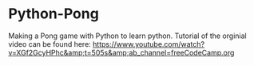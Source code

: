 # Python-Pong
Making a Pong game with Python to learn python. Tutorial of the orginial video can be found here: https://www.youtube.com/watch?v=XGf2GcyHPhc&amp;t=505s&amp;ab_channel=freeCodeCamp.org
